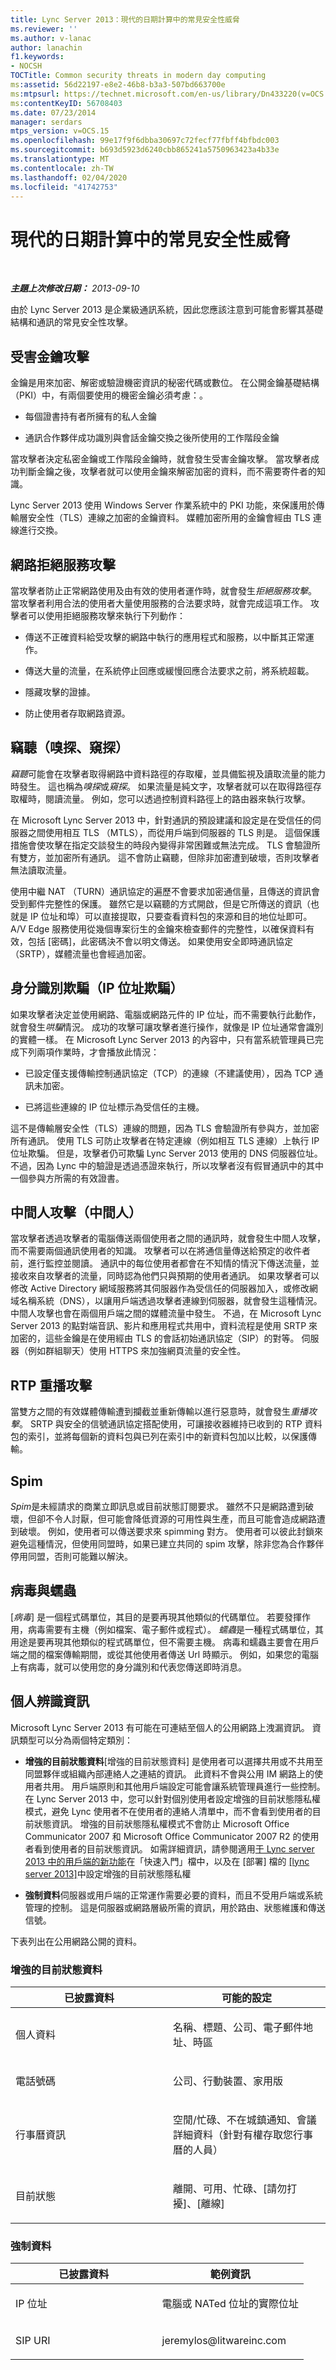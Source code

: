 ```yaml
---
title: Lync Server 2013：現代的日期計算中的常見安全性威脅
ms.reviewer: ''
ms.author: v-lanac
author: lanachin
f1.keywords:
- NOCSH
TOCTitle: Common security threats in modern day computing
ms:assetid: 56d22197-e8e2-46b8-b3a3-507bd663700e
ms:mtpsurl: https://technet.microsoft.com/en-us/library/Dn433220(v=OCS.15)
ms:contentKeyID: 56708403
ms.date: 07/23/2014
manager: serdars
mtps_version: v=OCS.15
ms.openlocfilehash: 99e17f9f6dbba30697c72fecf77fbff4bfbdc003
ms.sourcegitcommit: b693d5923d6240cbb865241a5750963423a4b33e
ms.translationtype: MT
ms.contentlocale: zh-TW
ms.lasthandoff: 02/04/2020
ms.locfileid: "41742753"
---
```

<div data-xmlns="http://www.w3.org/1999/xhtml">

<div class="topic" data-xmlns="http://www.w3.org/1999/xhtml" data-msxsl="urn:schemas-microsoft-com:xslt" data-cs="http://msdn.microsoft.com/en-us/">

<div data-asp="http://msdn2.microsoft.com/asp">

# <a name="common-security-threats-in-modern-day-computing"></a>現代的日期計算中的常見安全性威脅

</div>

<div id="mainSection">

<div id="mainBody">

<span> </span>

_**主題上次修改日期：** 2013-09-10_

由於 Lync Server 2013 是企業級通訊系統，因此您應該注意到可能會影響其基礎結構和通訊的常見安全性攻擊。

<div>

## <a name="compromised-key-attack"></a>受害金鑰攻擊

金鑰是用來加密、解密或驗證機密資訊的秘密代碼或數位。 在公開金鑰基礎結構（PKI）中，有兩個要使用的機密金鑰必須考慮：。

  - 每個證書持有者所擁有的私人金鑰

  - 通訊合作夥伴成功識別與會話金鑰交換之後所使用的工作階段金鑰

當攻擊者決定私密金鑰或工作階段金鑰時，就會發生受害金鑰攻擊。 當攻擊者成功判斷金鑰之後，攻擊者就可以使用金鑰來解密加密的資料，而不需要寄件者的知識。

Lync Server 2013 使用 Windows Server 作業系統中的 PKI 功能，來保護用於傳輸層安全性（TLS）連線之加密的金鑰資料。 媒體加密所用的金鑰會經由 TLS 連線進行交換。

</div>

<div>

## <a name="network-denial-of-service-attack"></a>網路拒絕服務攻擊

當攻擊者防止正常網路使用及由有效的使用者運作時，就會發生*拒絕服務攻擊*。 當攻擊者利用合法的使用者大量使用服務的合法要求時，就會完成這項工作。 攻擊者可以使用拒絕服務攻擊來執行下列動作：

  - 傳送不正確資料給受攻擊的網路中執行的應用程式和服務，以中斷其正常運作。

  - 傳送大量的流量，在系統停止回應或緩慢回應合法要求之前，將系統超載。

  - 隱藏攻擊的證據。

  - 防止使用者存取網路資源。

</div>

<div>

## <a name="eavesdropping-sniffing-snooping"></a>竊聽（嗅探、窺探）

*竊聽*可能會在攻擊者取得網路中資料路徑的存取權，並具備監視及讀取流量的能力時發生。 這也稱為*嗅探*或*窺探*。 如果流量是純文字，攻擊者就可以在取得路徑存取權時，閱讀流量。 例如，您可以透過控制資料路徑上的路由器來執行攻擊。

在 Microsoft Lync Server 2013 中，針對通訊的預設建議和設定是在受信任的伺服器之間使用相互 TLS （MTLS），而從用戶端到伺服器的 TLS 則是。 這個保護措施會使攻擊在指定交談發生的時段內變得非常困難或無法完成。 TLS 會驗證所有雙方，並加密所有通訊。 這不會防止竊聽，但除非加密遭到破壞，否則攻擊者無法讀取流量。

使用中繼 NAT （TURN）通訊協定的遍歷不會要求加密通信量，且傳送的資訊會受到郵件完整性的保護。 雖然它是以竊聽的方式開啟，但是它所傳送的資訊（也就是 IP 位址和埠）可以直接提取，只要查看資料包的來源和目的地位址即可。 A/V Edge 服務使用從幾個專案衍生的金鑰來檢查郵件的完整性，以確保資料有效，包括 [密碼]，此密碼決不會以明文傳送。 如果使用安全即時通訊協定（SRTP），媒體流量也會經過加密。

</div>

<div>

## <a name="identity-spoofing-ip-address-spoofing"></a>身分識別欺騙（IP 位址欺騙）

如果攻擊者決定並使用網路、電腦或網路元件的 IP 位址，而不需要執行此動作，就會發生*哄騙*情況。 成功的攻擊可讓攻擊者進行操作，就像是 IP 位址通常會識別的實體一樣。 在 Microsoft Lync Server 2013 的內容中，只有當系統管理員已完成下列兩項作業時，才會播放此情況：

  - 已設定僅支援傳輸控制通訊協定（TCP）的連線（不建議使用），因為 TCP 通訊未加密。

  - 已將這些連線的 IP 位址標示為受信任的主機。

這不是傳輸層安全性（TLS）連線的問題，因為 TLS 會驗證所有參與方，並加密所有通訊。 使用 TLS 可防止攻擊者在特定連線（例如相互 TLS 連線）上執行 IP 位址欺騙。 但是，攻擊者仍可欺騙 Lync Server 2013 使用的 DNS 伺服器位址。 不過，因為 Lync 中的驗證是透過憑證來執行，所以攻擊者沒有假冒通訊中的其中一個參與方所需的有效證書。

</div>

<div>

## <a name="man-in-the-middle-attack"></a>中間人攻擊（中間人）

當攻擊者透過攻擊者的電腦傳送兩個使用者之間的通訊時，就會發生中間人攻擊，而不需要兩個通訊使用者的知識。 攻擊者可以在將通信量傳送給預定的收件者前，進行監控並閱讀。 通訊中的每位使用者都會在不知情的情況下傳送流量，並接收來自攻擊者的流量，同時認為他們只與預期的使用者通訊。 如果攻擊者可以修改 Active Directory 網域服務將其伺服器作為受信任的伺服器加入，或修改網域名稱系統（DNS），以讓用戶端透過攻擊者連線到伺服器，就會發生這種情況。 中間人攻擊也會在兩個用戶端之間的媒體流量中發生。 不過，在 Microsoft Lync Server 2013 的點對端音訊、影片和應用程式共用中，資料流程是使用 SRTP 來加密的，這些金鑰是在使用經由 TLS 的會話初始通訊協定（SIP）的對等。 伺服器（例如群組聊天）使用 HTTPS 來加強網頁流量的安全性。

</div>

<div>

## <a name="rtp-replay-attack"></a>RTP 重播攻擊

當雙方之間的有效媒體傳輸遭到攔截並重新傳輸以進行惡意時，就會發生*重播攻擊*。 SRTP 與安全的信號通訊協定搭配使用，可讓接收器維持已收到的 RTP 資料包的索引，並將每個新的資料包與已列在索引中的新資料包加以比較，以保護傳輸。

</div>

<div>

## <a name="spim"></a>Spim

*Spim*是未經請求的商業立即訊息或目前狀態訂閱要求。 雖然不只是網路遭到破壞，但卻不令人討厭，但可能會降低資源的可用性與生產，而且可能會造成網路遭到破壞。 例如，使用者可以傳送要求來 spimming 對方。 使用者可以彼此封鎖來避免這種情況，但使用同盟時，如果已建立共同的 spim 攻擊，除非您為合作夥伴停用同盟，否則可能難以解決。

</div>

<div>

## <a name="viruses-and-worms"></a>病毒與蠕蟲

[*病毒*] 是一個程式碼單位，其目的是要再現其他類似的代碼單位。 若要發揮作用，病毒需要有主機（例如檔案、電子郵件或程式）。 *蠕蟲*是一種程式碼單位，其用途是要再現其他類似的程式碼單位，但不需要主機。 病毒和蠕蟲主要會在用戶端之間的檔案傳輸期間，或從其他使用者傳送 Url 時顯示。 例如，如果您的電腦上有病毒，就可以使用您的身分識別和代表您傳送即時消息。

</div>

<div>

## <a name="personally-identifiable-information"></a>個人辨識資訊

Microsoft Lync Server 2013 有可能在可連結至個人的公用網路上洩漏資訊。 資訊類型可以分為兩個特定類別：

  - **增強的目前狀態資料**[增強的目前狀態資料] 是使用者可以選擇共用或不共用至同盟夥伴或組織內部連絡人之連結的資訊。 此資料不會與公用 IM 網路上的使用者共用。 用戶端原則和其他用戶端設定可能會讓系統管理員進行一些控制。 在 Lync Server 2013 中，您可以針對個別使用者設定增強的目前狀態隱私權模式，避免 Lync 使用者不在使用者的連絡人清單中，而不會看到使用者的目前狀態資訊。 增強的目前狀態隱私權模式不會防止 Microsoft Office Communicator 2007 和 Microsoft Office Communicator 2007 R2 的使用者看到使用者的目前狀態資訊。 如需詳細資訊，請參閱適用[于 Lync server 2013 中的用戶端的新功能](lync-server-2013-what-s-new-for-clients.md)在「快速入門」檔中，以及在 [部署] 檔的 [ [lync server 2013]](lync-server-2013-configuring-enhanced-presence-privacy-mode.md)中設定增強的目前狀態隱私權

  - **強制資料**伺服器或用戶端的正常運作需要必要的資料，而且不受用戶端或系統管理的控制。 這是伺服器或網路層級所需的資訊，用於路由、狀態維護和傳送信號。

下表列出在公用網路公開的資料。

### <a name="enhanced-presence-data"></a>增強的目前狀態資料

<table>
<colgroup>
<col style="width: 50%" />
<col style="width: 50%" />
</colgroup>
<thead>
<tr class="header">
<th>已披露資料</th>
<th>可能的設定</th>
</tr>
</thead>
<tbody>
<tr class="odd">
<td><p>個人資料</p></td>
<td><p>名稱、標題、公司、電子郵件地址、時區</p></td>
</tr>
<tr class="even">
<td><p>電話號碼</p></td>
<td><p>公司、行動裝置、家用版</p></td>
</tr>
<tr class="odd">
<td><p>行事曆資訊</p></td>
<td><p>空閒/忙碌、不在城鎮通知、會議詳細資料（針對有權存取您行事曆的人員）</p></td>
</tr>
<tr class="even">
<td><p>目前狀態</p></td>
<td><p>離開、可用、忙碌、[請勿打擾]、[離線]</p></td>
</tr>
</tbody>
</table>


### <a name="mandatory-data"></a>強制資料

<table>
<colgroup>
<col style="width: 50%" />
<col style="width: 50%" />
</colgroup>
<thead>
<tr class="header">
<th>已披露資料</th>
<th>範例資訊</th>
</tr>
</thead>
<tbody>
<tr class="odd">
<td><p>IP 位址</p></td>
<td><p>電腦或 NATed 位址的實際位址</p></td>
</tr>
<tr class="even">
<td><p>SIP URI</p></td>
<td><p>jeremylos@litwareinc.com</p></td>
</tr>
</tbody>
</table>


</div>

</div>

<span> </span>

</div>

</div>

</div>

